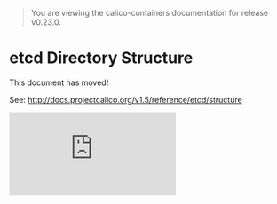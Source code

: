 > You are viewing the calico-containers documentation for release v0.23.0.

# etcd Directory Structure

This document has moved!

See: http://docs.projectcalico.org/v1.5/reference/etcd/structure

[![Analytics](https://calico-ga-beacon.appspot.com/UA-52125893-3/calico-containers/docs/etcdStructure.md?pixel)](https://github.com/igrigorik/ga-beacon)
